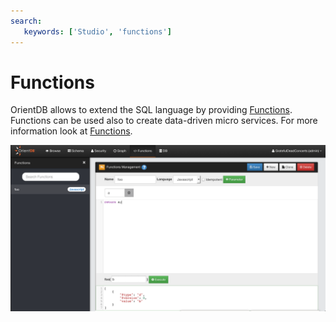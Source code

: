 ```yaml
---
search:
   keywords: ['Studio', 'functions']
---
```


# Functions

OrientDB allows to extend the SQL language by providing [Functions](../admin/Functions.md). Functions can be used also to create data-driven micro services. For more information look at [Functions](../admin/Functions.md).

![](../images/functions.png)


